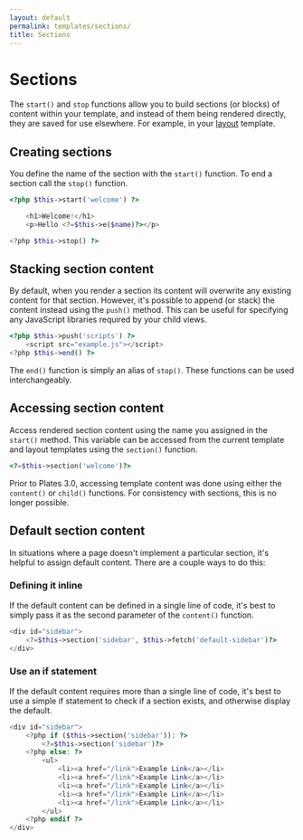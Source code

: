 ```yaml
---
layout: default
permalink: templates/sections/
title: Sections
---
```


Sections
========

The `start()` and `stop` functions allow you to build sections (or blocks) of content within your template, and instead of them being rendered directly, they are saved for use elsewhere. For example, in your [layout](/templates/layouts/) template.

## Creating sections

You define the name of the section with the `start()` function. To end a section call the `stop()` function.

~~~ php
<?php $this->start('welcome') ?>

    <h1>Welcome!</h1>
    <p>Hello <?=$this->e($name)?></p>

<?php $this->stop() ?>
~~~

## Stacking section content

By default, when you render a section its content will overwrite any existing content for that section. However, it's possible to append (or stack) the content instead using the `push()` method. This can be useful for specifying any JavaScript libraries required by your child views.

~~~ php
<?php $this->push('scripts') ?>
    <script src="example.js"></script>
<?php $this->end() ?>
~~~

<p class="message-notice">The <code>end()</code> function is simply an alias of <code>stop()</code>. These functions can be used interchangeably.</p>

## Accessing section content

Access rendered section content using the name you assigned in the `start()` method. This variable can be accessed from the current template and layout templates using the `section()` function.

~~~ php
<?=$this->section('welcome')?>
~~~

<p class="message-notice">Prior to Plates 3.0, accessing template content was done using either the <code>content()</code> or <code>child()</code> functions. For consistency with sections, this is no longer possible.</p>

## Default section content

In situations where a page doesn't implement a particular section, it's helpful to assign default content. There are a couple ways to do this:

### Defining it inline

If the default content can be defined in a single line of code, it's best to simply pass it as the second parameter of the `content()` function.

~~~ php
<div id="sidebar">
    <?=$this->section('sidebar', $this->fetch('default-sidebar')?>
</div>
~~~

### Use an if statement

If the default content requires more than a single line of code, it's best to use a simple if statement to check if a section exists, and otherwise display the default.

~~~ php
<div id="sidebar">
    <?php if ($this->section('sidebar')): ?>
        <?=$this->section('sidebar')?>
    <?php else: ?>
        <ul>
            <li><a href="/link">Example Link</a></li>
            <li><a href="/link">Example Link</a></li>
            <li><a href="/link">Example Link</a></li>
            <li><a href="/link">Example Link</a></li>
            <li><a href="/link">Example Link</a></li>
        </ul>
    <?php endif ?>
</div>
~~~

